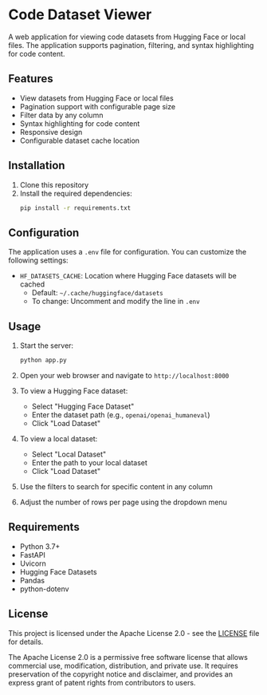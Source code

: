 # Code Dataset Viewer

A web application for viewing code datasets from Hugging Face or local files. The application supports pagination, filtering, and syntax highlighting for code content.

## Features

- View datasets from Hugging Face or local files
- Pagination support with configurable page size
- Filter data by any column
- Syntax highlighting for code content
- Responsive design
- Configurable dataset cache location

## Installation

1. Clone this repository
2. Install the required dependencies:
   ```bash
   pip install -r requirements.txt
   ```

## Configuration

The application uses a `.env` file for configuration. You can customize the following settings:

- `HF_DATASETS_CACHE`: Location where Hugging Face datasets will be cached
  - Default: `~/.cache/huggingface/datasets`
  - To change: Uncomment and modify the line in `.env`

## Usage

1. Start the server:
   ```bash
   python app.py
   ```

2. Open your web browser and navigate to `http://localhost:8000`

3. To view a Hugging Face dataset:
   - Select "Hugging Face Dataset"
   - Enter the dataset path (e.g., `openai/openai_humaneval`)
   - Click "Load Dataset"

4. To view a local dataset:
   - Select "Local Dataset"
   - Enter the path to your local dataset
   - Click "Load Dataset"

5. Use the filters to search for specific content in any column

6. Adjust the number of rows per page using the dropdown menu

## Requirements

- Python 3.7+
- FastAPI
- Uvicorn
- Hugging Face Datasets
- Pandas
- python-dotenv

## License

This project is licensed under the Apache License 2.0 - see the [LICENSE](LICENSE) file for details.

The Apache License 2.0 is a permissive free software license that allows commercial use, modification, distribution, and private use. It requires preservation of the copyright notice and disclaimer, and provides an express grant of patent rights from contributors to users. 